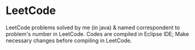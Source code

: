 # LeetCode
LeetCode problems solved by me (in java) & named correspondent to problem's number in LeetCode.
Codes are compiled in Eclipse IDE; Make necessary changes before compiling in LeetCode.
